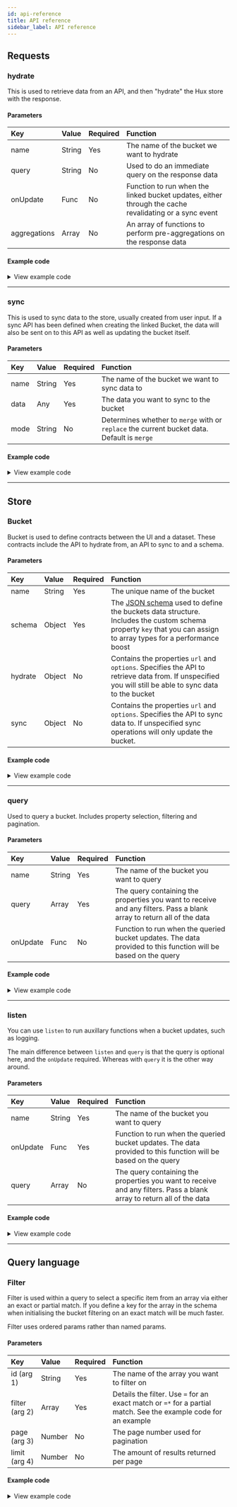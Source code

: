 ```yaml
---
id: api-reference
title: API reference
sidebar_label: API reference
---
```


## Requests

### hydrate

This is used to retrieve data from an API, and then "hydrate" the Hux store with the response. 

#### Parameters

| Key | Value | Required | Function |
| :------------- | :---------- | :---------- | :----------- |
| name | String | Yes | The name of the bucket we want to hydrate |
| query | String | No | Used to do an immediate query on the response data |
| onUpdate | Func | No | Function to run when the linked bucket updates, either through the cache revalidating or a sync event |
| aggregations | Array | No | An array of functions to perform pre-aggregations on the response data |

#### Example code

<details>
  <summary>View example code</summary>
  
  ```js
  import { hydrate } from '@hux-js/hux';

  ...

  const userCounter = (data) => {
    const userCount = data.users.length;
    return { ...data, userCount };
  }

  ...

  const hydrateUsers = async () => {
    const { meta: { icon, size }, users, userCount } = await hydrate({
      name: 'Users',
      query: [
        ['meta', ['icon', 'size'],
        Filter('users', ['name=John Smith']),
        'userCount'
      ],
      onUpdate: (newUsersData) => updateUsers(newUsersData)
      aggregations: [userCounter]
    });

    updateUsers(users);
    updateUserCount(userCount);
    updateMeta(icon, size);
  };

  hydrateUsers();
  ```
</details>

---

### sync

This is used to sync data to the store, usually created from user input. If a sync API has been defined when creating the linked Bucket, the data will also be sent on to this API as well as updating the bucket itself.

#### Parameters

| Key | Value | Required | Function |
| :------------- | :---------- | :---------- | :----------- |
| name | String | Yes | The name of the bucket we want to sync data to |
| data | Any | Yes | The data you want to sync to the bucket |
| mode | String | No | Determines whether to `merge` with or `replace` the current bucket data. Default is `merge` |

#### Example code

<details>
  <summary>View example code</summary>
  
  ```js
  import { sync } from '@hux-js/hux';

  ...

  const resetUsers = async () => {
    await sync({
      name: 'Users',
      data: {
        users: [],
      },
      mode: 'replace'
    });
  }

  resetUsers();
  ```
</details>

---

## Store

### Bucket

Bucket is used to define contracts between the UI and a dataset. These contracts include the API to hydrate from, an API to sync to and a schema.

#### Parameters

| Key | Value | Required | Function |
| :------------- | :---------- | :---------- | :----------- |
| name | String | Yes | The unique name of the bucket |
| schema | Object | Yes | The [JSON schema](https://json-schema.org/learn/getting-started-step-by-step.html) used to define the buckets data structure. Includes the custom schema property `key` that you can assign to array types for a performance boost |
| hydrate | Object | No | Contains the properties `url` and `options`. Specifies the API to retrieve data from. If unspecified you will still be able to sync data to the bucket |
| sync | Object | No | Contains the properties `url` and `options`. Specifies the API to sync data to. If unspecified sync operations will only update the bucket. |

#### Example code

<details>
  <summary>View example code</summary>
  
  ```js
  import { Bucket } from '@hux-js/hux';

  ...

  Bucket({
    name: 'Users',
    hydrate: {
      url: 'http://your-api.com/users',
      options: {
        method: 'GET'
      }
    },
    sync: {
      url: 'http://your-api.com/users/create',
      options: {
        method: 'POST',
      }
    },
    schema: {
      type: 'object',
      properties: {
        meta: { type: 'object' },
        users: { type: 'array', key: 'name' },
        userCount: { type: 'number' },
      },
      required: ['users']
    }
  });
  ```
</details>

---

### query

Used to query a bucket. Includes property selection, filtering and pagination.

#### Parameters

| Key | Value | Required | Function |
| :------------- | :---------- | :---------- | :----------- |
| name | String | Yes | The name of the bucket you want to query |
| query | Array | Yes | The query containing the properties you want to receive and any filters. Pass a blank array to return all of the data |
| onUpdate | Func | No | Function to run when the queried bucket updates. The data provided to this function will be based on the query |

#### Example code

<details>
  <summary>View example code</summary>
  
  ```js
  import { query, Filter } from '@hux-js/hux';

  ...

  const queryUsers = async () => {
    const { userCount, users } = await query({
      name: 'Users',
      query: [
        'userCount',
        Filter(
          'users',
          ['name=John Smith'],
          1, 50
        ),
      ],
      onUpdate: (newUsers) => updateUsers(newUsers)
    });

    updateUsers(users);
    updateUserCount(userCount);
  }

  queryUsers();
  ```
</details>

---

### listen

You can use `listen` to run auxillary functions when a bucket updates, such as logging.

The main difference between `listen` and `query` is that the query is optional here, and the `onUpdate` required. Whereas with `query` it is the other way around.

#### Parameters

| Key | Value | Required | Function |
| :------------- | :---------- | :---------- | :----------- |
| name | String | Yes | The name of the bucket you want to query |
| onUpdate | Func | Yes | Function to run when the queried bucket updates. The data provided to this function will be based on the query |
| query | Array | No | The query containing the properties you want to receive and any filters. Pass a blank array to return all of the data |

#### Example code

<details>
  <summary>View example code</summary>
  
  ```js
  import { listen } from '@hux-js/hux';

  ...

  listen({
    name: 'Users',
    onUpdate: () => {
      console.log('Users bucket updated')
    }
  })
  ```
</details>

---

## Query language

### Filter

Filter is used within a query to select a specific item from an array via either an exact or partial match. If you define a key for the array in the schema when initialising the bucket filtering on an exact match will be much faster.

Filter uses ordered params rather than named params.

#### Parameters

| Key | Value | Required | Function |
| :------------- | :---------- | :---------- | :----------- |
| id (arg 1) | String | Yes | The name of the array you want to filter on  |
| filter (arg 2) | Array | Yes | Details the filter. Use `=` for an exact match or `=*` for a partial match. See the example code for an example |
| page (arg 3) | Number | No | The page number used for pagination |
| limit (arg 4) | Number | No | The amount of results returned per page |

#### Example code

<details>
  <summary>View example code</summary>
  
  ```js
  import { query, Filter } from '@hux-js/hux';

  ...

  const queryUsers = async () => {
    const { users } = await query({
      name: 'Users',
      query: [
        Filter(
          'users',
          ['name=*John'], // return all rows where the name contains 'John' in the users array
          1, 50
        ),
      ],
    });

    updateUsers(users);
  }

  queryUsers();
  ```
</details>



